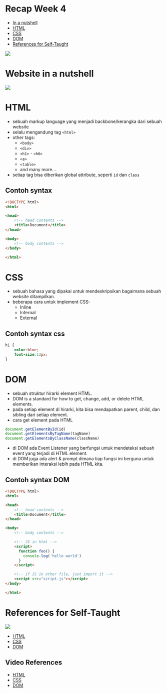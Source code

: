 # Recap Week 4

- [In a nutshell](#website-in-a-nutshell)
- [HTML](#object-literal)
- [CSS](#object-array)
- [DOM](#object-array)
- [References for Self-Taught](#references-for-self-taught)

![](https://media2.giphy.com/media/YQitE4YNQNahy/giphy.gif?cid=ecf05e47tky5pfle66d4bgy16lrrrt2qm8o4c6u9ychrn1up&rid=giphy.gif&ct=g)

# Website in a nutshell

![](https://qph.cf2.quoracdn.net/main-qimg-6795e6ef1ca101a38e86eee75ed1189f-lq)

# HTML

- sebuah markup language yang menjadi backbone/kerangka dari sebuah website
- selalu mengandung tag `<html>`
- other tags:
  - `<body>`
  - `<div>`
  - `<h1>` - `<h6>`
  - `<a>`
  - `<table>`
  - and many more...
- setiap tag bisa diberikan global attribute, seperti `id` dan `class`

## Contoh syntax

```html
<!DOCTYPE html>
<html>

<head>
    <!-- head contents -->
    <title>Document</title>
</head>

<body>
    <!-- body contents -->
</body>

</html>
```

# CSS

- sebuah bahasa yang dipakai untuk mendeskripsikan bagaimana sebuah website ditampilkan.
- beberapa cara untuk implement CSS:
  - Inline
  - Internal
  - External

## Contoh syntax css

```css
h1 {
    color:blue;
    font-size:12px;
}
```

# DOM

- sebuah struktur hirarki element HTML.
- DOM is a standard for how to get, change, add, or delete HTML elements.
- pada setiap element di hirarki, kita bisa mendapatkan parent, child, dan sibling dari setiap element.
- cara get element pada HTML

```js
document.getElementById(id)
document.getElementsByTagName(tagName)
document.getElementsByClassName(className)
```

- di DOM ada Event Listener yang berfungsi untuk mendeteksi sebuah event yang terjadi di HTML element.
- di DOM juga ada alert & prompt dimana tiap fungsi ini berguna untuk memberikan interaksi lebih pada HTML kita.

## Contoh syntax DOM

```html
<!DOCTYPE html>
<html>

<head>
    <!-- head contents -->
    <title>Document</title>
</head>

<body>
    <!-- body contents -->

    <!-- JS in html -->
    <script>
      function foo() {
        console.log('hello world')
      }
    </script>

    <!-- if JS in other file, just import it -->
    <script src="script.js"></script>
</body>

</html>
```

# References for Self-Taught

![](https://media1.giphy.com/media/BPJmthQ3YRwD6QqcVD/giphy.gif?cid=ecf05e47050himu4xlfsywq1v18zdaws2wsa7mybkxwxxhna&rid=giphy.gif&ct=g)

- [HTML](https://www.w3schools.com/html/)
- [CSS](https://www.w3schools.com/css/)
- [DOM](https://www.w3schools.com/js/js_htmldom.asp)

## Video References

- [HTML](https://drive.google.com/drive/folders/1F2ug_6SyYz8W-bfiHVA4NFZD6wMN4vMJ)
- [CSS](https://drive.google.com/drive/folders/1vx7WJrN-kGplplj1IjetAQQ7wApVYazC)
- [DOM](https://drive.google.com/drive/folders/16qc3jE0aOtPKwUeMvjImshrR8gz1yDPQ)
